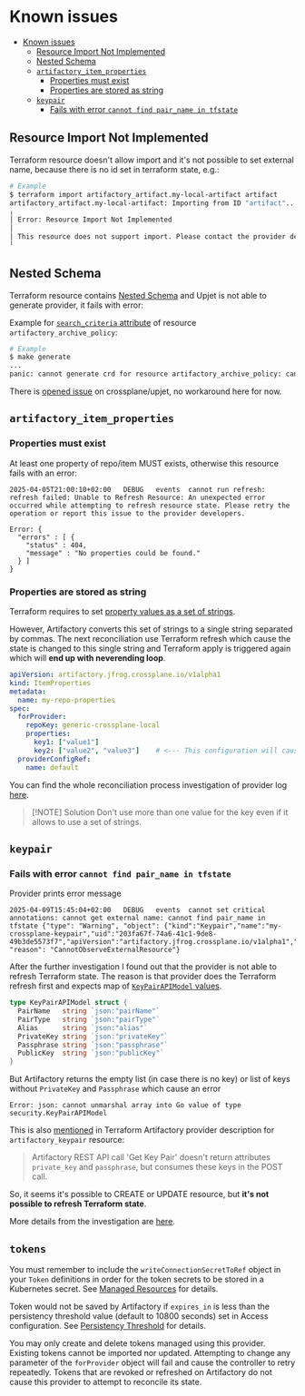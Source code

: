
<!-- markdownlint-disable no-hard-tabs -->
# Known issues

- [Known issues](#known-issues)
  - [Resource Import Not Implemented](#resource-import-not-implemented)
  - [Nested Schema](#nested-schema)
  - [`artifactory_item_properties`](#artifactory_item_properties)
    - [Properties must exist](#properties-must-exist)
    - [Properties are stored as string](#properties-are-stored-as-string)
  - [`keypair`](#keypair)
    - [Fails with error `cannot find pair_name in tfstate`](#fails-with-error-cannot-find-pair_name-in-tfstate)

## Resource Import Not Implemented

Terraform resource doesn't allow import and it's not possible to set external name, because there is no id set in terraform state, e.g.:

```bash
# Example
$ terraform import artifactory_artifact.my-local-artifact artifact
artifactory_artifact.my-local-artifact: Importing from ID "artifact"...
╷
│ Error: Resource Import Not Implemented
│
│ This resource does not support import. Please contact the provider developer for additional information.
╵
```

## Nested Schema

Terraform resource contains [Nested Schema](https://developer.hashicorp.com/terraform/plugin/framework/handling-data/attributes#nested-attribute-types) and Upjet is not able to generate provider, it fails with error:

Example for [`search_criteria` attribute](https://registry.terraform.io/providers/jfrog/artifactory/12.9.1/docs/resources/archive_policy#nested-schema-for-search_criteria) of resource `artifactory_archive_policy`:

```bash
# Example
$ make generate
...
panic: cannot generate crd for resource artifactory_archive_policy: cannot build types for ArchivePolicy: cannot build the Types for resource "artifactory_archive_policy": cannot infer type from schema of field search_criteria: invalid schema type TypeInvalid
```

There is [opened issue](https://github.com/crossplane/upjet/issues/372) on crossplane/upjet, no workaround here for now.

## `artifactory_item_properties`

### Properties must exist

At least one property of repo/item MUST exists, otherwise this resource fails with an error:

```log
2025-04-05T21:00:10+02:00	DEBUG	events	cannot run refresh: refresh failed: Unable to Refresh Resource: An unexpected error occurred while attempting to refresh resource state. Please retry the operation or report this issue to the provider developers.

Error: {
  "errors" : [ {
    "status" : 404,
    "message" : "No properties could be found."
  } ]
}
```

### Properties are stored as string

Terraform requires to set [property values as a set of strings](https://registry.terraform.io/providers/jfrog/artifactory/latest/docs/resources/item_properties#properties-1).

However, Artifactory converts this set of strings to a single string separated by commas. The next reconciliation use Terraform refresh which cause the state is changed to this single string and Terraform apply is triggered again which will **end up with neverending loop**.

```yaml
apiVersion: artifactory.jfrog.crossplane.io/v1alpha1
kind: ItemProperties
metadata:
  name: my-repo-properties
spec:
  forProvider:
    repoKey: generic-crossplane-local
    properties:
      key1: ["value1"]
      key2: ["value2", "value3"]    # <--- This configuration will cause neverending reconciliation loop
  providerConfigRef:
    name: default
```

You can find the whole reconciliation process investigation of provider log [here](./docs/artifact/item_properties/reconsiliation-process-investigation.log).

> [!NOTE] Solution
> Don't use more than one value for the key even if it allows to use a set of strings.

## `keypair`

### Fails with error `cannot find pair_name in tfstate`

Provider prints error message

```log
2025-04-09T15:45:04+02:00	DEBUG	events	cannot set critical annotations: cannot get external name: cannot find pair_name in tfstate	{"type": "Warning", "object": {"kind":"Keypair","name":"my-crossplane-keypair","uid":"203fa67f-74a6-41c1-9de8-49b3de5573f7","apiVersion":"artifactory.jfrog.crossplane.io/v1alpha1","resourceVersion":"236597"}, "reason": "CannotObserveExternalResource"}
```

After the further investigation I found out that the provider is not able to refresh Terraform state. The reason is that provider does the Terraform refresh first and expects map of [`KeyPairAPIModel` values](https://github.com/jfrog/terraform-provider-artifactory/blob/v12.9.1/pkg/artifactory/resource/security/resource_artifactory_keypair.go#L60-L67).

```go
type KeyPairAPIModel struct {
  PairName   string `json:"pairName"`
  PairType   string `json:"pairType"`
  Alias      string `json:"alias"`
  PrivateKey string `json:"privateKey"`
  Passphrase string `json:"passphrase"`
  PublicKey  string `json:"publicKey"`
}
```

But Artifactory returns the empty list (in case there is no key) or list of keys without `PrivateKey` and `Passphrase` which cause an error

```log
Error: json: cannot unmarshal array into Go value of type security.KeyPairAPIModel
```

This is also [mentioned](https://registry.terraform.io/providers/jfrog/artifactory/latest/docs/resources/keypair#argument-reference) in Terraform Artifactory provider description for `artifactory_keypair` resource:

> Artifactory REST API call 'Get Key Pair' doesn't return attributes `private_key` and `passphrase`, but consumes these keys in the POST call.

So, it seems it's possible to CREATE or UPDATE resource, but **it's not possible to refresh Terraform state**.

More details from the investigation are [here](./docs/security/keypair/cannot-find-pair-name-in-tfstate.md).

## `tokens`

You must remember to include the `writeConnectionSecretToRef` object in your `Token` definitions in order for the token secrets to be stored in a Kubernetes secret. See [Managed Resources](https://docs.crossplane.io/v2.0/managed-resources/managed-resources/#writeconnectionsecrettoref) for details.

Token would not be saved by Artifactory if `expires_in` is less than the persistency threshold value (default to 10800 seconds) set in Access configuration. See [Persistency Threshold](https://jfrog.com/help/r/jfrog-platform-administration-documentation/use-the-revocable-and-persistency-thresholds) for details.

You may only create and delete tokens managed using this provider. Existing tokens cannot be imported nor updated. Attempting to change any parameter of the `forProvider` object will fail and cause the controller to retry repeatedly. Tokens that are revoked or refreshed on Artifactory do not cause this provider to attempt to reconcile its state.